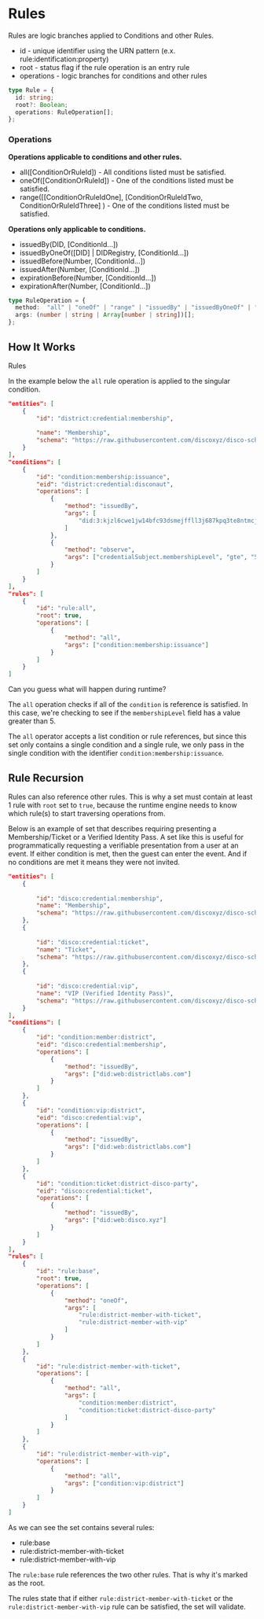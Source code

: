 # Rules

Rules are logic branches applied to Conditions and other Rules.

- id - unique identifier using the URN pattern (e.x. rule:identification:property)
- root - status flag if the rule operation is an entry rule
- operations - logic branches for conditions and other rules

```ts
type Rule = {
  id: string;
  root?: Boolean;
  operations: RuleOperation[];
};
```

### Operations

**Operations applicable to conditions and other rules.**
- all([ConditionOrRuleId]) - All conditions listed must be satisfied.
- oneOf([ConditionOrRuleId]) - One of the conditions listed must be satisfied.
- range([[ConditionOrRuleIdOne], [ConditionOrRuleIdTwo, ConditionOrRuleIdThree] ) - One of the conditions listed must be satisfied.

**Operations only applicable to conditions.**
- issuedBy(DID, [ConditionId...])
- issuedByOneOf([DID] | DIDRegistry, [ConditionId...])
- issuedBefore(Number, [ConditionId...])
- issuedAfter(Number, [ConditionId...])
- expirationBefore(Number, [ConditionId...])
- expirationAfter(Number, [ConditionId...])

```ts
type RuleOperation = {
  method:  "all" | "oneOf" | "range" | "issuedBy" | "issuedByOneOf" | "issuedBefore" | "issuedAfter" | "expirationBefore" | "expirationAfter" ;
  args: (number | string | Array[number | string])[];
};
```

## How It Works

Rules 

In the example below the `all` rule operation is applied to the singular condition.

```json
"entities": [
    {
        "id": "district:credential:membership",
        
        "name": "Membership",
        "schema": "https://raw.githubusercontent.com/discoxyz/disco-schemas/main/json/MembershipCredential/1-0-0.json"
    }
],
"conditions": [
    {
        "id": "condition:membership:issuance",
        "eid": "district:credential:disconaut",
        "operations": [
            {
                "method": "issuedBy",
                "args": [
                    "did:3:kjzl6cwe1jw14bfc93dsmejffll3j687kpq3te8ntmcjb98erxj9x8mdrdompf6"
                ]
            },
            {
                "method": "observe",
                "args": ["credentialSubject.membershipLevel", "gte", "5"]
            }
        ]
    }
],
"rules": [
    {
        "id": "rule:all",
        "root": true,
        "operations": [
            {
                "method": "all",
                "args": ["condition:membership:issuance"]
            }
        ]
    }
]
```

Can you guess what will happen during runtime?

The `all` operation checks if all of the `condition` is reference is satisfied. In this case, we're checking to see if the `membershipLevel` field has a value greater than 5.

The `all` operator accepts a list condition or rule references, but since this set only contains a single condition and a single rule, we only pass in the single condition with the identifier `condition:membership:issuance`.

## Rule Recursion

Rules can also reference other rules. This is why a set must contain at least 1 rule with `root` set to `true`, because the runtime engine needs to know which rule(s) to start traversing operations from.

Below is an example of set that describes requiring presenting a Membership/Ticket or a Verified Identity Pass. A set like this is useful for programmatically requesting a verifiable presentation from a user at an event. If either condition is met, then the guest can enter the event. And if no conditions are met it means they were not invited.

```json
"entities": [
    {
        
        "id": "disco:credential:membership",
        "name": "Membership",
        "schema": "https://raw.githubusercontent.com/discoxyz/disco-schemas/main/json/MembershipCredential/1-0-0.json"
    },
    {
        
        "id": "disco:credential:ticket",
        "name": "Ticket",
        "schema": "https://raw.githubusercontent.com/discoxyz/disco-schemas/main/json/TicketCredential/1-0-0.json"
    },
    {
        
        "id": "disco:credential:vip",
        "name": "VIP (Verified Identity Pass)",
        "schema": "https://raw.githubusercontent.com/discoxyz/disco-schemas/main/json/VerifiedIdentityPass/1-0-0.json"
    }
],
"conditions": [
    {
        "id": "condition:member:district",
        "eid": "disco:credential:membership",
        "operations": [
            {
                "method": "issuedBy",
                "args": ["did:web:districtlabs.com"]
            }
        ]
    },
    {
        "id": "condition:vip:district",
        "eid": "disco:credential:vip",
        "operations": [
            {
                "method": "issuedBy",
                "args": ["did:web:districtlabs.com"]
            }
        ]
    },
    {
        "id": "condition:ticket:district-disco-party",
        "eid": "disco:credential:ticket",
        "operations": [
            {
                "method": "issuedBy",
                "args": ["did:web:disco.xyz"]
            }
        ]
    }
],
"rules": [
    {
        "id": "rule:base",
        "root": true,
        "operations": [
            {
                "method": "oneOf",
                "args": [
                    "rule:district-member-with-ticket",
                    "rule:district-member-with-vip"
                ]
            }
        ]
    },
    {
        "id": "rule:district-member-with-ticket",
        "operations": [
            {
                "method": "all",
                "args": [
                    "condition:member:district",
                    "condition:ticket:district-disco-party"
                ]
            }
        ]
    },
    {
        "id": "rule:district-member-with-vip",
        "operations": [
            {
                "method": "all",
                "args": ["condition:vip:district"]
            }
        ]
    }
]
```

As we can see the set contains several rules:

- rule:base
- rule:district-member-with-ticket
- rule:district-member-with-vip

The `rule:base` rule references the two other rules. That is why it's marked as the root.

The rules state that if either `rule:district-member-with-ticket` or the `rule:district-member-with-vip` rule can be satisfied, the set will validate.